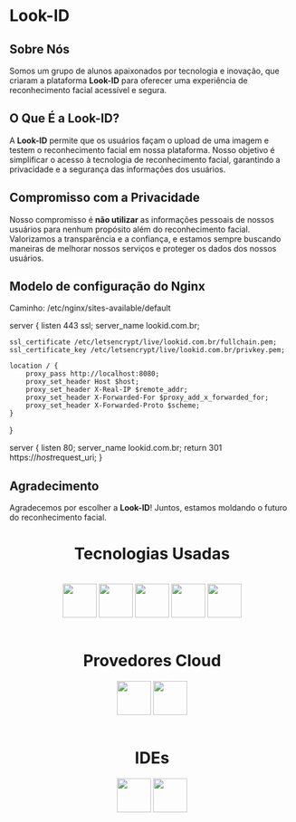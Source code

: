 # Look-ID

## Sobre Nós

Somos um grupo de alunos apaixonados por tecnologia e inovação, que criaram a plataforma **Look-ID** para oferecer uma experiência de reconhecimento facial acessível e segura.

## O Que É a Look-ID?

A **Look-ID** permite que os usuários façam o upload de uma imagem e testem o reconhecimento facial em nossa plataforma. Nosso objetivo é simplificar o acesso à tecnologia de reconhecimento facial, garantindo a privacidade e a segurança das informações dos usuários.

## Compromisso com a Privacidade

Nosso compromisso é **não utilizar** as informações pessoais de nossos usuários para nenhum propósito além do reconhecimento facial. Valorizamos a transparência e a confiança, e estamos sempre buscando maneiras de melhorar nossos serviços e proteger os dados dos nossos usuários.


## Modelo de configuração do Nginx 

Caminho: /etc/nginx/sites-available/default

server {
    listen 443 ssl;
    server_name lookid.com.br;

    ssl_certificate /etc/letsencrypt/live/lookid.com.br/fullchain.pem;
    ssl_certificate_key /etc/letsencrypt/live/lookid.com.br/privkey.pem;

    location / {
        proxy_pass http://localhost:8080;
        proxy_set_header Host $host;
        proxy_set_header X-Real-IP $remote_addr;
        proxy_set_header X-Forwarded-For $proxy_add_x_forwarded_for;
        proxy_set_header X-Forwarded-Proto $scheme;
    }
}

server {
    listen 80;
    server_name lookid.com.br;
    return 301 https://$host$request_uri;
}

## Agradecimento

Agradecemos por escolher a **Look-ID**! Juntos, estamos moldando o futuro do reconhecimento facial.

<h1 style="text-align: center;">Tecnologias Usadas</h1>
            <div align="center" style= "display: inline_block"><br/>
                <img loading="lazy" src="https://cdn.jsdelivr.net/gh/devicons/devicon@latest/icons/html5/html5-plain.svg" height="60" width="60" />
                <img loading="lazy" src="https://cdn.jsdelivr.net/gh/devicons/devicon@latest/icons/css3/css3-plain.svg" height="60" width="60" />
                <img loading="lazy" src="https://cdn.jsdelivr.net/gh/devicons/devicon@latest/icons/javascript/javascript-plain.svg" height="60" width="60" />
                <img loading="lazy" src="https://cdn.jsdelivr.net/gh/devicons/devicon@latest/icons/git/git-original.svg" height="60" width="60" />
                <img loading="lazy" src="https://cdn.jsdelivr.net/gh/devicons/devicon@latest/icons/python/python-original.svg" height="60" width="60" /><br><br>
                <h1 style="text-align: center;"> Provedores Cloud</h1>
                <img loading="lazy" src="https://cdn.jsdelivr.net/gh/devicons/devicon@latest/icons/googlecloud/googlecloud-original.svg" height="60" width="60" />
                <img loading="lazy" src="https://cdn.jsdelivr.net/gh/devicons/devicon@latest/icons/amazonwebservices/amazonwebservices-plain-wordmark.svg" height="60" width="60" /><br><br>
                <h1 style="text-align: center;"> IDEs</h1>
                <img loading="lazy" src="https://cdn.jsdelivr.net/gh/devicons/devicon@latest/icons/vscode/vscode-original.svg" height="60" width="60" />
                <img loading="lazy" src="https://cdn.jsdelivr.net/gh/devicons/devicon@latest/icons/pycharm/pycharm-original.svg" height="60" width="60" />
            </div>

